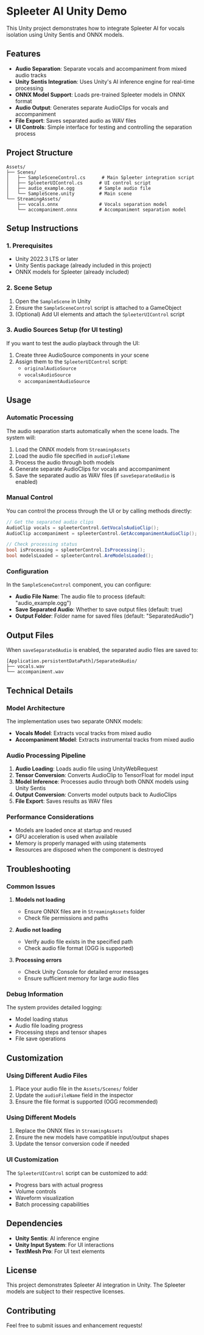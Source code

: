 # Spleeter AI Unity Demo

This Unity project demonstrates how to integrate Spleeter AI for vocals isolation using Unity Sentis and ONNX models.

## Features

- **Audio Separation**: Separate vocals and accompaniment from mixed audio tracks
- **Unity Sentis Integration**: Uses Unity's AI inference engine for real-time processing
- **ONNX Model Support**: Loads pre-trained Spleeter models in ONNX format
- **Audio Output**: Generates separate AudioClips for vocals and accompaniment
- **File Export**: Saves separated audio as WAV files
- **UI Controls**: Simple interface for testing and controlling the separation process

## Project Structure

```
Assets/
├── Scenes/
│   ├── SampleSceneControl.cs      # Main Spleeter integration script
│   ├── SpleeterUIControl.cs      # UI control script
│   ├── audio_example.ogg         # Sample audio file
│   └── SampleScene.unity         # Main scene
└── StreamingAssets/
    ├── vocals.onnx               # Vocals separation model
    └── accompaniment.onnx        # Accompaniment separation model
```

## Setup Instructions

### 1. Prerequisites

- Unity 2022.3 LTS or later
- Unity Sentis package (already included in this project)
- ONNX models for Spleeter (already included)

### 2. Scene Setup

1. Open the `SampleScene` in Unity
2. Ensure the `SampleSceneControl` script is attached to a GameObject
3. (Optional) Add UI elements and attach the `SpleeterUIControl` script

### 3. Audio Sources Setup (for UI testing)

If you want to test the audio playback through the UI:

1. Create three AudioSource components in your scene
2. Assign them to the `SpleeterUIControl` script:
   - `originalAudioSource`
   - `vocalsAudioSource`
   - `accompanimentAudioSource`

## Usage

### Automatic Processing

The audio separation starts automatically when the scene loads. The system will:

1. Load the ONNX models from `StreamingAssets`
2. Load the audio file specified in `audioFileName`
3. Process the audio through both models
4. Generate separate AudioClips for vocals and accompaniment
5. Save the separated audio as WAV files (if `saveSeparatedAudio` is enabled)

### Manual Control

You can control the process through the UI or by calling methods directly:

```csharp
// Get the separated audio clips
AudioClip vocals = spleeterControl.GetVocalsAudioClip();
AudioClip accompaniment = spleeterControl.GetAccompanimentAudioClip();

// Check processing status
bool isProcessing = spleeterControl.IsProcessing();
bool modelsLoaded = spleeterControl.AreModelsLoaded();
```

### Configuration

In the `SampleSceneControl` component, you can configure:

- **Audio File Name**: The audio file to process (default: "audio_example.ogg")
- **Save Separated Audio**: Whether to save output files (default: true)
- **Output Folder**: Folder name for saved files (default: "SeparatedAudio")

## Output Files

When `saveSeparatedAudio` is enabled, the separated audio files are saved to:
```
[Application.persistentDataPath]/SeparatedAudio/
├── vocals.wav
└── accompaniment.wav
```

## Technical Details

### Model Architecture

The implementation uses two separate ONNX models:
- **Vocals Model**: Extracts vocal tracks from mixed audio
- **Accompaniment Model**: Extracts instrumental tracks from mixed audio

### Audio Processing Pipeline

1. **Audio Loading**: Loads audio file using UnityWebRequest
2. **Tensor Conversion**: Converts AudioClip to TensorFloat for model input
3. **Model Inference**: Processes audio through both ONNX models using Unity Sentis
4. **Output Conversion**: Converts model outputs back to AudioClips
5. **File Export**: Saves results as WAV files

### Performance Considerations

- Models are loaded once at startup and reused
- GPU acceleration is used when available
- Memory is properly managed with using statements
- Resources are disposed when the component is destroyed

## Troubleshooting

### Common Issues

1. **Models not loading**
   - Ensure ONNX files are in `StreamingAssets` folder
   - Check file permissions and paths

2. **Audio not loading**
   - Verify audio file exists in the specified path
   - Check audio file format (OGG is supported)

3. **Processing errors**
   - Check Unity Console for detailed error messages
   - Ensure sufficient memory for large audio files

### Debug Information

The system provides detailed logging:
- Model loading status
- Audio file loading progress
- Processing steps and tensor shapes
- File save operations

## Customization

### Using Different Audio Files

1. Place your audio file in the `Assets/Scenes/` folder
2. Update the `audioFileName` field in the inspector
3. Ensure the file format is supported (OGG recommended)

### Using Different Models

1. Replace the ONNX files in `StreamingAssets`
2. Ensure the new models have compatible input/output shapes
3. Update the tensor conversion code if needed

### UI Customization

The `SpleeterUIControl` script can be customized to add:
- Progress bars with actual progress
- Volume controls
- Waveform visualization
- Batch processing capabilities

## Dependencies

- **Unity Sentis**: AI inference engine
- **Unity Input System**: For UI interactions
- **TextMesh Pro**: For UI text elements

## License

This project demonstrates Spleeter AI integration in Unity. The Spleeter models are subject to their respective licenses.

## Contributing

Feel free to submit issues and enhancement requests!
